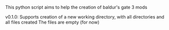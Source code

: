 This python script aims to help the creation of baldur's gate 3 mods

v0.1.0:
    Supports creation of a new working directory, with all directories and all files created
    The files are empty (for now)